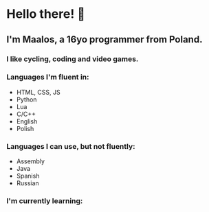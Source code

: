 # Hello there! 👋
## I'm Maalos, a 16yo programmer from Poland.
### I like cycling, coding and video games.
### Languages I'm fluent in:
- HTML, CSS, JS
- Python
- Lua
- C/C++
- English
- Polish

### Languages I can use, but not fluently:
- Assembly
- Java
- Spanish
- Russian

### I'm currently learning:
